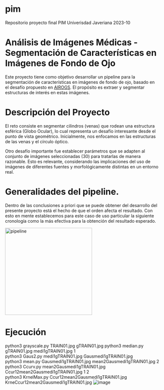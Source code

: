 # pim
Repositorio proyecto final PIM Univerisdad Javeriana 2023-10

# Análisis de Imágenes Médicas - Segmentación de Características en Imágenes de Fondo de Ojo

Este proyecto tiene como objetivo desarrollar un pipeline para la segmentación de características en imágenes de fondo de ojo, basado en el desafío propuesto en [AIROGS](https://airogs.grand-challenge.org/data-and-challenge/). El propósito es extraer y segmentar estructuras de interés en estas imágenes.

# Descripción del Proyecto

El reto consiste en segmentar cilindros (venas) que rodean una estructura esférica (Globo Ocular), lo cual representa un desafío interesante desde el punto de vista geométrico. Inicialmente, nos enfocamos en las estructuras de las venas y el círculo óptico.

Otro desafío importante fue establecer parámetros que se adapten al conjunto de imágenes seleccionadas (30) para tratarlas de manera razonable. Esto es relevante, considerando las implicaciones del uso de imágenes de diferentes fuentes y morfológicamente distintas en un entorno real.

# Generalidades del pipeline.

Dentro de las conclusiones a priori que se puede obtener del desarrollo del presente proyecto está el hecho de que el orden afecta el resultado. Con esto en mente establecemos para este caso de uso particular la siguiente cronología como la más efectiva para la obtención del resultado esperado.

<img width="284" alt="pipeline" src="https://github.com/IaManBel/pim/assets/124216691/aa955d5b-6f92-44eb-b8f0-11da5e2c66c4">

# Ejecución 

python3  grayscale.py TRAIN01.jpg gTRAIN01.jpg 
python3  median.py gTRAIN01.jpg medi1gTRAIN01.jpg 1  
python3  Gaus2.py medi1gTRAIN01.jpg Gausmedi1gTRAIN01.jpg    
python3  mean.py Gausmedi1gTRAIN01.jpg mean2Gausmedi1gTRAIN01.jpg 2  
python3  Ccurv.py mean2Gausmedi1gTRAIN01.jpg Ccur12mean2Gausmedi1gTRAIN01.jpg 1 2  
python3  KrnelMax.py Ccur12mean2Gausmedi1gTRAIN01.jpg KrneCcur12mean2Gausmedi1gTRAIN01.jpg   ![image](https://github.com/IaManBel/pim/assets/124216691/09d33bf0-0e6f-4c83-af80-fad5b5568d88)




